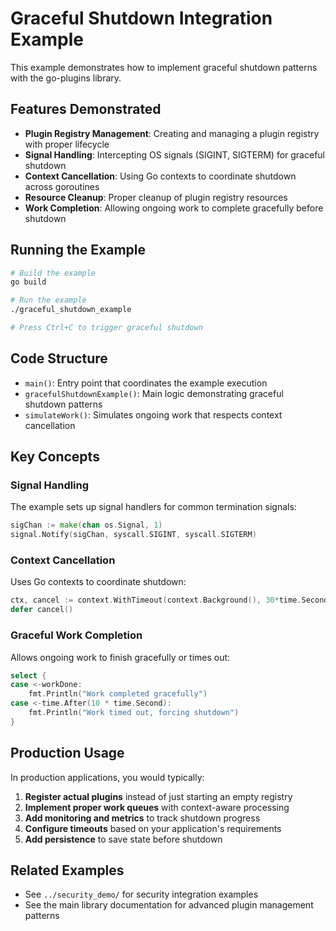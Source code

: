 # Graceful Shutdown Integration Example

This example demonstrates how to implement graceful shutdown patterns with the go-plugins library.

## Features Demonstrated

- **Plugin Registry Management**: Creating and managing a plugin registry with proper lifecycle
- **Signal Handling**: Intercepting OS signals (SIGINT, SIGTERM) for graceful shutdown
- **Context Cancellation**: Using Go contexts to coordinate shutdown across goroutines
- **Resource Cleanup**: Proper cleanup of plugin registry resources
- **Work Completion**: Allowing ongoing work to complete gracefully before shutdown

## Running the Example

```bash
# Build the example
go build

# Run the example
./graceful_shutdown_example

# Press Ctrl+C to trigger graceful shutdown
```

## Code Structure

- `main()`: Entry point that coordinates the example execution
- `gracefulShutdownExample()`: Main logic demonstrating graceful shutdown patterns
- `simulateWork()`: Simulates ongoing work that respects context cancellation

## Key Concepts

### Signal Handling
The example sets up signal handlers for common termination signals:
```go
sigChan := make(chan os.Signal, 1)
signal.Notify(sigChan, syscall.SIGINT, syscall.SIGTERM)
```

### Context Cancellation
Uses Go contexts to coordinate shutdown:
```go
ctx, cancel := context.WithTimeout(context.Background(), 30*time.Second)
defer cancel()
```

### Graceful Work Completion
Allows ongoing work to finish gracefully or times out:
```go
select {
case <-workDone:
    fmt.Println("Work completed gracefully")
case <-time.After(10 * time.Second):
    fmt.Println("Work timed out, forcing shutdown")
}
```

## Production Usage

In production applications, you would typically:

1. **Register actual plugins** instead of just starting an empty registry
2. **Implement proper work queues** with context-aware processing
3. **Add monitoring and metrics** to track shutdown progress
4. **Configure timeouts** based on your application's requirements
5. **Add persistence** to save state before shutdown

## Related Examples

- See `../security_demo/` for security integration examples
- See the main library documentation for advanced plugin management patterns